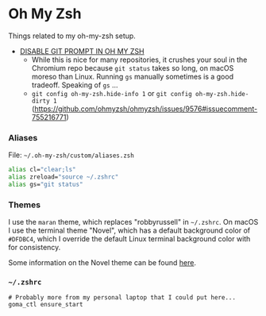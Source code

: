 # Oh My Zsh

Things related to my oh-my-zsh setup.

 - [DISABLE GIT PROMPT IN OH MY ZSH](https://www.stevenrombauts.be/2018/04/disable-git-prompt-in-oh-my-zsh/)
   - While this is nice for many repositories, it crushes your soul in
     the Chromium repo because `git status` takes so long, on macOS moreso
     than Linux. Running `gs` manually sometimes is a good tradeoff.
     Speaking of `gs` ...
   - `git config oh-my-zsh.hide-info 1` or `git config oh-my-zsh.hide-dirty 1` (https://github.com/ohmyzsh/ohmyzsh/issues/9576#issuecomment-755216771)

### Aliases

File: `~/.oh-my-zsh/custom/aliases.zsh`

``` sh
alias cl="clear;ls"
alias zreload="source ~/.zshrc"
alias gs="git status"
```

### Themes

I use the `maran` theme, which replaces "robbyrussell" in `~/.zshrc`. On macOS I use the terminal theme "Novel",
which has a default background color of `#DFDBC4`, which I override the default Linux terminal background color
with for consistency.

Some information on the Novel theme can be found [here](https://github.com/lysyi3m/macos-terminal-themes/blob/master/screenshots/novel.png).

### `~/.zshrc`

```
# Probably more from my personal laptop that I could put here...
goma_ctl ensure_start
```
